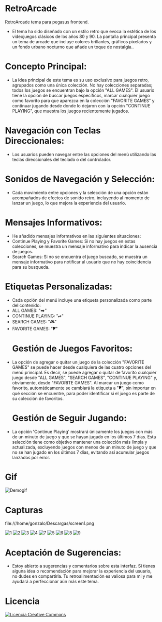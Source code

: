# RetroArcade
RetroArcade tema para pegasus frontend.
- El tema ha sido diseñado con un estilo retro que evoca la estética de los videojuegos clásicos de los años 80 y 90. La pantalla principal presenta un tema de arcade que incluye colores brillantes, gráficos pixelados y un fondo urbano nocturno que añade un toque de nostalgia..
# Concepto Principal:
- La idea principal de este tema es su uso exclusivo para juegos retro, agrupados como una única colección. No hay colecciones separadas; todos los juegos se encuentran bajo la opción "ALL GAMES". El usuario tiene la opción de buscar juegos específicos, marcar cualquier juego como favorito para que aparezca en la colección "FAVORITE GAMES" y continuar jugando desde donde lo dejaron con la opción "CONTINUE PLAYING", que muestra los juegos recientemente jugados.
# Navegación con Teclas Direccionales:
- Los usuarios pueden navegar entre las opciones del menú utilizando las teclas direccionales del teclado o del controlador.
# Sonidos de Navegación y Selección:
- Cada movimiento entre opciones y la selección de una opción están acompañados de efectos de sonido retro, incluyendo al momento de lanzar un juego, lo que mejora la experiencia del usuario.
# Mensajes Informativos:
- He añadido mensajes informativos en las siguientes situaciones:
- Continue Playing y Favorite Games: Si no hay juegos en estas colecciones, se muestra un mensaje informativo para indicar la ausencia de juegos.
- Search Games: Si no se encuentra el juego buscado, se muestra un mensaje informativo para notificar al usuario que no hay coincidencia para su busqueda.
# Etiquetas Personalizadas:
- Cada opción del menú incluye una etiqueta personalizada como parte del contenido:
- ALL GAMES: "⮕"
- CONTINUE PLAYING: "⏯"
- SEARCH GAMES: "🎮"
- FAVORITE GAMES: "🎔"
  # Gestión de Juegos Favoritos:
- La opción de agregar o quitar un juego de la colección "FAVORITE GAMES" se puede hacer desde cualquiera de las cuatro opciones del menú principal. Es decir, se puede agregar o quitar de favorito cualquier juego desde "ALL GAMES", "SEARCH GAMES", "CONTINUE PLAYING" y, obviamente, desde "FAVORITE GAMES". Al marcar un juego como favorito, automáticamente se cambiará la etiqueta a "🎔", sin importar en qué sección se encuentre, para poder identificar si el juego es parte de su colección de favoritos.
  # Gestión de Seguir Jugando:
- La opción 'Continue Playing' mostrará únicamente los juegos con más de un minuto de juego y que se hayan jugado en los últimos 7 días. Esta selección tiene como objetivo mantener una colección más limpia y actualizada, excluyendo juegos con menos de un minuto de juego y que no se han jugado en los últimos 7 días, evitando así acumular juegos lanzados por error.
# Gif

![Demogif](https://github.com/user-attachments/assets/e11e5a72-e7c2-48bf-bca5-1ccdc19ad552)

# Capturas
file:///home/gonzalo/Descargas/screen1.png

![1](https://github.com/user-attachments/assets/3bcbcd69-9473-4748-9718-81e2880370a8)
![2](https://github.com/user-attachments/assets/fba7e02b-aefc-4057-8370-86ad1e496992)
![3](https://github.com/user-attachments/assets/1babc31e-091e-4ec8-8667-c2da6b8cca90)
![4](https://github.com/user-attachments/assets/1f7498b1-5de1-4227-9f4c-05ec62fbef8d)
![7](https://github.com/user-attachments/assets/a2332ad1-8fa2-4478-b75e-75aeb2625a3f)
![5](https://github.com/user-attachments/assets/15534266-e2fe-4af8-a5db-60916c7f31b8)
![6](https://github.com/user-attachments/assets/abab9b4d-0288-4453-bb66-cf3478af7b91)
![8](https://github.com/user-attachments/assets/5ef28d9a-8c18-4439-a43d-583daf20c67e)
![9](https://github.com/user-attachments/assets/86a90ea1-2fbd-4c9f-9faf-ab5255f5fe18)




  
# Aceptación de Sugerencias:
- Estoy abierto a sugerencias y comentarios sobre esta interfaz. Si tienes alguna idea o recomendación para mejorar la experiencia del usuario, no dudes en compartirla. Tu retroalimentación es valiosa para mi y me ayudará a perfeccionar aún más este tema.
# Licencia
<a rel="license" href="http://creativecommons.org/licenses/by-nc-sa/4.0/"><img alt="Licencia Creative Commons" style="border-width:0" src="https://i.creativecommons.org/l/by-nc-sa/4.0/88x31.png" /></a><br /><a rel="license" href="http://creativecommons.org/licenses/by-nc-sa/4.0/"></a>
